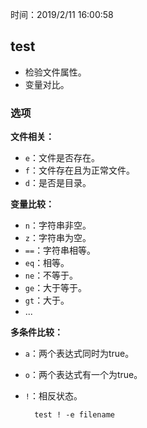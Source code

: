 时间：2019/2/11 16:00:58 

## test  

* 检验文件属性。
* 变量对比。

### 选项 

**文件相关：**

* `e`：文件是否存在。
* `f`：文件存在且为正常文件。
* `d`：是否是目录。

**变量比较：**

* `n`：字符串非空。
* `z`：字符串为空。
* `==`：字符串相等。
* `eq`：相等。
* `ne`：不等于。
* `ge`：大于等于。
* `gt`：大于。
* ...

**多条件比较：**

* `a`：两个表达式同时为true。
* `o`：两个表达式有一个为true。
* `!`：相反状态。

		test ! -e filename